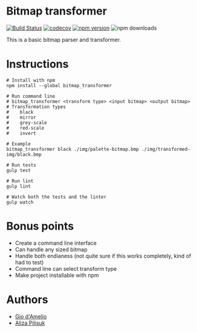 # Bitmap transformer
[![Build Status](https://travis-ci.org/giodamelio/bitmap_transformer.svg?branch=master)](https://travis-ci.org/giodamelio/bitmap_transformer)
[![codecov](https://codecov.io/gh/giodamelio/bitmap_transformer/branch/master/graph/badge.svg)](https://codecov.io/gh/giodamelio/bitmap_transformer) [![npm version](https://img.shields.io/npm/v/bitmap_transformer.svg)](https://www.npmjs.com/package/bitmap_transformer) ![npm downloads](https://img.shields.io/npm/dt/bitmap_transformer.svg)

This is a basic bitmap parser and transformer.

# Instructions

    # Install with npm
    npm install --global bitmap_transformer

    # Run command line
    # bitmap_transformer <transform type> <input bitmap> <output bitmap>
    # Transformation types
    #    black
    #    mirror
    #    grey-scale
    #    red-scale
    #    invert

    # Example
    bitmap_transformer black ./img/palette-bitmap.bmp ./img/transformed-img/black.bmp

    # Run tests
    gulp test

    # Run lint
    gulp lint

    # Watch both the tests and the linter
    gulp watch

# Bonus points

  - Create a command line interface
  - Can handle any sized bitmap
  - Handle both endianess (not quite sure if this works completely, kind of had to test)
  - Command line can select transform type
  - Make project installable with npm

# Authors

  - [Gio d'Amelio](https://github.com/giodamelio)
  - [Aliza Pilisuk](https://github.com/aliza89p)
